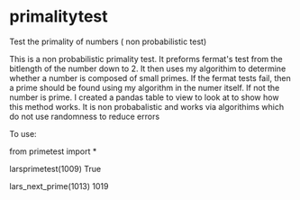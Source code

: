 # primalitytest
Test the primality of numbers ( non probabilistic test)

This is a non probabilistic primality test. It preforms fermat's test from the bitlength of the number down to 2. 
It then uses my algorithim to determine whether a number is composed of small primes. 
If the fermat tests fail, then a prime should be found using my algorithm in the numer itself. If not the number
is prime. I created a pandas table to view to look at to show how this method works. It is non probabalistic and 
works via algorithims which do not use randomness to reduce errors


To use:

from primetest import *

larsprimetest(1009)
  True

lars_next_prime(1013)
  1019
